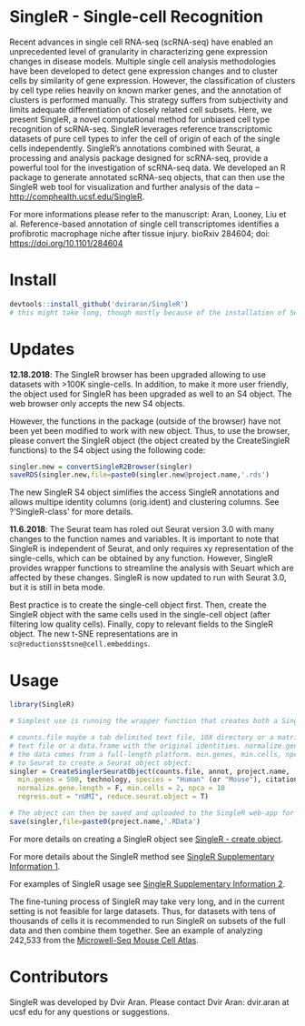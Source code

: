 # SingleR - Single-cell Recognition

Recent advances in single cell RNA-seq (scRNA-seq) have enabled an unprecedented level of granularity in characterizing gene expression changes in disease models. Multiple single cell analysis methodologies have been developed to detect gene expression changes and to cluster cells by similarity of gene expression. However, the classification of clusters by cell type relies heavily on known marker genes, and the annotation of clusters is performed manually. This strategy suffers from subjectivity and limits adequate differentiation of closely related cell subsets. Here, we present SingleR, a novel computational method for unbiased cell type recognition of scRNA-seq. SingleR leverages reference transcriptomic datasets of pure cell types to infer the cell of origin of each of the single cells independently. SingleR’s annotations combined with Seurat, a processing and analysis package designed for scRNA-seq, provide a powerful tool for the investigation of scRNA-seq data. We developed an R package to generate annotated scRNA-seq objects, that can then use the SingleR web tool for visualization and further analysis of the data – <http://comphealth.ucsf.edu/SingleR>.

For more informations please refer to the manuscript: Aran, Looney, Liu et al. Reference-based annotation of single cell transcriptomes identifies a profibrotic macrophage niche after tissue injury. bioRxiv 284604; doi: https://doi.org/10.1101/284604

# Install

```R
devtools::install_github('dviraran/SingleR')
# this might take long, though mostly because of the installation of Seurat.
```

# Updates

**12.18.2018**: The SingleR browser has been upgraded allowing to use datasets with >100K single-cells. In addition, to make it more user friendly, the object used for SingleR has been upgraded as well to an S4 object. The web browser only accepts the new S4 objects. 

However, the functions in the package (outside of the browser) have not been yet been modified to work with new object. Thus, to use the browser, please convert the SingleR object (the object created by the CreateSingleR functions) to the S4 object using the following code:

```R
singler.new = convertSingleR2Browser(singler)
saveRDS(singler.new,file=paste0(singler.new@project.name,'.rds')
```

The new SingleR S4 object simlifies the access SingleR annotations and allows multipe identity columns (orig.ident) and clustering columns. See ?'SingleR-class' for more details.

**11.6.2018**: The Seurat team has roled out Seurat version 3.0 with many changes to the function names and variables. It is important to note that SingleR is independent of Seurat, and only requires xy representation of the single-cells, which can be obtained by any function. However, SingleR provides wrapper functions to streamline the analysis with Seuart which are affected by these changes. SingleR is now updated to run with Seurat 3.0, but it is still in beta mode. 

Best practice is to create the single-cell object first. Then, create the SingleR object with the same cells used in the single-cell object (after filtering low quality cells). Finally, copy to relevant fields to the SingleR object. The new t-SNE representations are in 
`sc@reductions$tsne@cell.embeddings`.

# Usage

```R
library(SingleR)

# Simplest use is running the wrapper function that creates both a SingleR and Seurat object:

# counts.file maybe a tab delimited text file, 10X directory or a matrix. annot is a tab delimited 
# text file or a data.frame with the original identities. normalize.gene.length should be true if 
# the data comes from a full-length platform. min.genes, min.cells, npca and regress.out are passed 
# to Seurat to create a Seurat object object:
singler = CreateSinglerSeuratObject(counts.file, annot, project.name,
  min.genes = 500, technology, species = "Human" (or "Mouse"), citation,
  normalize.gene.length = F, min.cells = 2, npca = 10
  regress.out = "nUMI", reduce.seurat.object = T)

# The object can then be saved and uploaded to the SingleR web-app for further analysis and visualization or using functions available in the SingleR package (see vignette).
save(singler,file=paste0(project.name,'.RData')
```

For more details on creating a SingleR object see [SingleR - create object](http://comphealth.ucsf.edu/sample-apps/SingleR/SingleR_create.html).

For more details about the SingleR method see [SingleR Supplementary Information 1](http://comphealth.ucsf.edu/sample-apps/SingleR/SupplementaryInformation1.html).

For examples of SingleR usage see [SingleR Supplementary Information 2](http://comphealth.ucsf.edu/sample-apps/SingleR/SupplementaryInformation2.html).

The fine-tuning process of SingleR may take very long, and in the current setting is not feasible for large datasets. Thus, for datasets with tens of thousands of cells it is recommended to run SingleR on subsets of the full data and then combine them together. See an example of analyzing 242,533 from the [Microwell-Seq Mouse Cell Atlas](http://comphealth.ucsf.edu/sample-apps/SingleR/SingleR.MCA.html).

# Contributors

SingleR was developed by Dvir Aran. Please contact Dvir Aran: dvir.aran at ucsf edu for any questions or suggestions.

